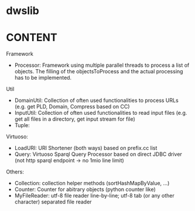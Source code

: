 dwslib
======


CONTENT
=======

Framework
* Processor: Framework using multiple parallel threads to process a list of objects. The filling of the objectsToProcess and the actual processing has to be implemented. 

Util
* DomainUtil: Collection of often used functionalities to process URLs (e.g. get PLD, Domain, Compress based on CC)
* InputUtil: Collection of often used functionalities to read input files (e.g. get all files in a directory, get input stream for file)
* Tuple:

Virtuoso:
* LoadURI: URI Shortener (both ways) based on prefix.cc list
* Query: Virtuoso Sparql Query Processor based on direct JDBC driver (not http sparql endpoint -> no 1mio line limit)

Others:
* Collection: collection helper methods (sortHashMapByValue, ...)
* Counter: Counter for abitrary objects (python counter like)
* MyFileReader: utf-8 file reader line-by-line; utf-8 tab (or any other character) separated file reader
